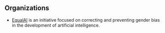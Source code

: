 ## Organizations
* [EqualAI](https://www.equalai.org/) is an initiative focused on correcting and preventing gender bias in the development of artificial intelligence.
